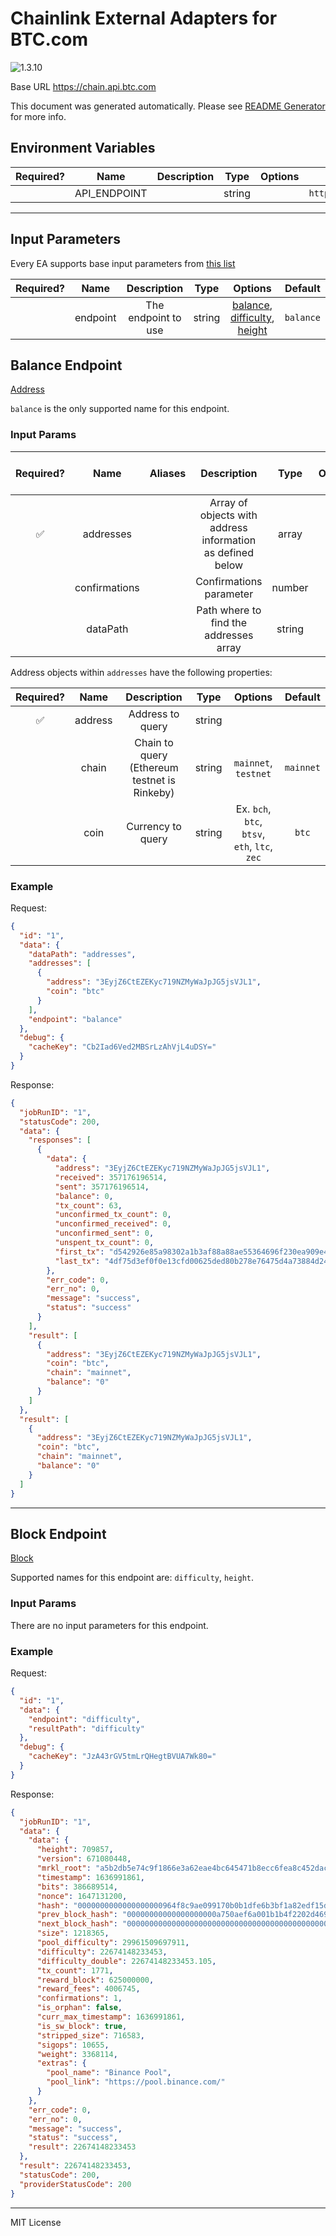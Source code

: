 # Chainlink External Adapters for BTC.com

![1.3.10](https://img.shields.io/github/package-json/v/smartcontractkit/external-adapters-js?filename=packages/sources/btc.com/package.json)

Base URL https://chain.api.btc.com

This document was generated automatically. Please see [README Generator](../../scripts#readme-generator) for more info.

## Environment Variables

| Required? |     Name     | Description |  Type  | Options |           Default           |
| :-------: | :----------: | :---------: | :----: | :-----: | :-------------------------: |
|           | API_ENDPOINT |             | string |         | `https://chain.api.btc.com` |

---

## Input Parameters

Every EA supports base input parameters from [this list](../../core/bootstrap#base-input-parameters)

| Required? |   Name   |     Description     |  Type  |                                        Options                                         |  Default  |
| :-------: | :------: | :-----------------: | :----: | :------------------------------------------------------------------------------------: | :-------: |
|           | endpoint | The endpoint to use | string | [balance](#balance-endpoint), [difficulty](#block-endpoint), [height](#block-endpoint) | `balance` |

## Balance Endpoint

[Address](https://btc.com/api-doc#Address)

`balance` is the only supported name for this endpoint.

### Input Params

| Required? |     Name      | Aliases |                        Description                         |  Type  | Options | Default  | Depends On | Not Valid With |
| :-------: | :-----------: | :-----: | :--------------------------------------------------------: | :----: | :-----: | :------: | :--------: | :------------: |
|    ✅     |   addresses   |         | Array of objects with address information as defined below | array  |         |          |            |                |
|           | confirmations |         |                  Confirmations parameter                   | number |         |   `6`    |            |                |
|           |   dataPath    |         |           Path where to find the addresses array           | string |         | `result` |            |                |

Address objects within `addresses` have the following properties:

| Required? |  Name   |                 Description                  |  Type  |                    Options                    |  Default  |
| :-------: | :-----: | :------------------------------------------: | :----: | :-------------------------------------------: | :-------: |
|    ✅     | address |               Address to query               | string |                                               |           |
|           |  chain  | Chain to query (Ethereum testnet is Rinkeby) | string |             `mainnet`, `testnet`              | `mainnet` |
|           |  coin   |              Currency to query               | string | Ex. `bch`, `btc`, `btsv`, `eth`, `ltc`, `zec` |   `btc`   |

### Example

Request:

```json
{
  "id": "1",
  "data": {
    "dataPath": "addresses",
    "addresses": [
      {
        "address": "3EyjZ6CtEZEKyc719NZMyWaJpJG5jsVJL1",
        "coin": "btc"
      }
    ],
    "endpoint": "balance"
  },
  "debug": {
    "cacheKey": "Cb2Iad6Ved2MBSrLzAhVjL4uDSY="
  }
}
```

Response:

```json
{
  "jobRunID": "1",
  "statusCode": 200,
  "data": {
    "responses": [
      {
        "data": {
          "address": "3EyjZ6CtEZEKyc719NZMyWaJpJG5jsVJL1",
          "received": 357176196514,
          "sent": 357176196514,
          "balance": 0,
          "tx_count": 63,
          "unconfirmed_tx_count": 0,
          "unconfirmed_received": 0,
          "unconfirmed_sent": 0,
          "unspent_tx_count": 0,
          "first_tx": "d542926e85a98302a1b3af88a88ae55364696f230ea909e45fe20ce0fefe33d1",
          "last_tx": "4df75d3ef0f0e13cfd00625ded80b278e76475d4a73884d245edcb42c2814556"
        },
        "err_code": 0,
        "err_no": 0,
        "message": "success",
        "status": "success"
      }
    ],
    "result": [
      {
        "address": "3EyjZ6CtEZEKyc719NZMyWaJpJG5jsVJL1",
        "coin": "btc",
        "chain": "mainnet",
        "balance": "0"
      }
    ]
  },
  "result": [
    {
      "address": "3EyjZ6CtEZEKyc719NZMyWaJpJG5jsVJL1",
      "coin": "btc",
      "chain": "mainnet",
      "balance": "0"
    }
  ]
}
```

---

## Block Endpoint

[Block](https://btc.com/api-doc#Block)

Supported names for this endpoint are: `difficulty`, `height`.

### Input Params

There are no input parameters for this endpoint.

### Example

Request:

```json
{
  "id": "1",
  "data": {
    "endpoint": "difficulty",
    "resultPath": "difficulty"
  },
  "debug": {
    "cacheKey": "JzA43rGV5tmLrQHegtBVUA7Wk80="
  }
}
```

Response:

```json
{
  "jobRunID": "1",
  "data": {
    "data": {
      "height": 709857,
      "version": 671080448,
      "mrkl_root": "a5b2db5e74c9f1866e3a62eae4bc645471b8ecc6fea8c452dace91d63e3836b9",
      "timestamp": 1636991861,
      "bits": 386689514,
      "nonce": 1647131200,
      "hash": "0000000000000000000964f8c9ae099170b0b1dfe6b3bf1a82edf15db1d2a847",
      "prev_block_hash": "00000000000000000000a750aef6a001b1b4f2202d46990700412f5fb59bf32f",
      "next_block_hash": "0000000000000000000000000000000000000000000000000000000000000000",
      "size": 1218365,
      "pool_difficulty": 29961509697911,
      "difficulty": 22674148233453,
      "difficulty_double": 22674148233453.105,
      "tx_count": 1771,
      "reward_block": 625000000,
      "reward_fees": 4006745,
      "confirmations": 1,
      "is_orphan": false,
      "curr_max_timestamp": 1636991861,
      "is_sw_block": true,
      "stripped_size": 716583,
      "sigops": 10655,
      "weight": 3368114,
      "extras": {
        "pool_name": "Binance Pool",
        "pool_link": "https://pool.binance.com/"
      }
    },
    "err_code": 0,
    "err_no": 0,
    "message": "success",
    "status": "success",
    "result": 22674148233453
  },
  "result": 22674148233453,
  "statusCode": 200,
  "providerStatusCode": 200
}
```

---

MIT License
